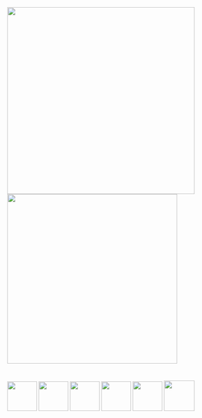 

<div name="stats">

<img width="430px" src="https://github-readme-stats.vercel.app/api?username=MurilloPy&show_icons=true&theme=blueberry">
<img width="390px" src="https://github-readme-stats.vercel.app/api/top-langs/?username=MurilloPy&layout=compact&theme=blueberry">

</div>

<div class="Language">

#

  <a name="Python" href="https://www.github.com/MurilloPy"><img src="https://i.ibb.co/qsmMP7H/icons8-python-480.png" width="68px" border="0"></a>
  <a name="C" href="https://www.github.com/MurilloPy"><img src="https://i.ibb.co/YfFm3zL/icons8-c-480.png" width="68px" border="0"></a>
  <a name="HTML5" href="https://www.github.com/MurilloPy"><img src="https://i.ibb.co/pLnzQyh/icons8-html-480.png" width="68px" border="0"></a>
  <a name="CSS3" href="https://www.github.com/MurilloPy"><img src="https://i.ibb.co/PjF7MyZ/icons8-css-480.png" width="68px" border="0"></a>
  <a name="Git" href="https://www.github.com/MurilloPy"><img src="https://i.ibb.co/ZX6BBH7/icons8-git-480.png" width="68px" border="0"></a>
  <a name="Visual_Studio_Code" href="https://www.github.com/MurilloPy"><img src="https://i.ibb.co/cNdZCYB/icons8-visual-studio-code-2019-480.png" width="70px" border="0"></a>

</div>
